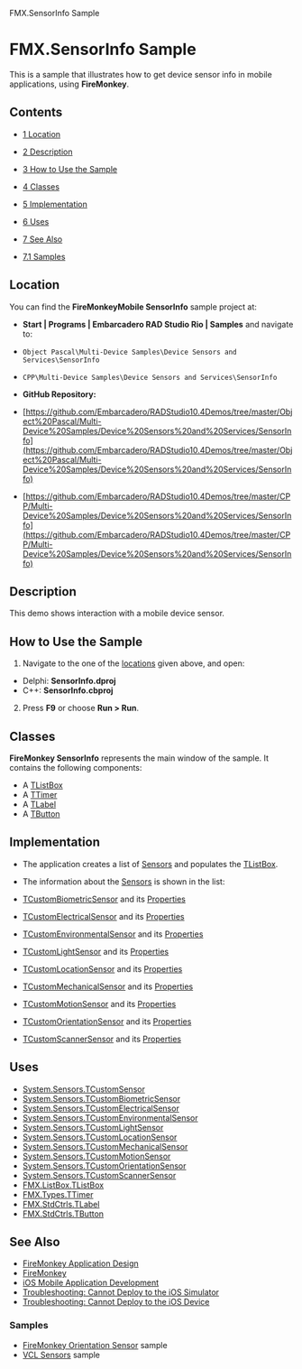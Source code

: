 FMX.SensorInfo Sample[]()
# FMX.SensorInfo Sample 


This is a sample that illustrates how to get device sensor info in mobile applications, using **FireMonkey**.
## Contents



* [1 Location](#Location)
* [2 Description](#Description)
* [3 How to Use the Sample](#How_to_Use_the_Sample)
* [4 Classes](#Classes)
* [5 Implementation](#Implementation)
* [6 Uses](#Uses)
* [7 See Also](#See_Also)

* [7.1 Samples](#Samples)


## Location 

You can find the **FireMonkeyMobile SensorInfo** sample project at:
* **Start | Programs | Embarcadero RAD Studio Rio | Samples** and navigate to:

* `Object Pascal\Multi-Device Samples\Device Sensors and Services\SensorInfo`
* `CPP\Multi-Device Samples\Device Sensors and Services\SensorInfo`

* **GitHub Repository:**

* [https://github.com/Embarcadero/RADStudio10.4Demos/tree/master/Object%20Pascal/Multi-Device%20Samples/Device%20Sensors%20and%20Services/SensorInfo](https://github.com/Embarcadero/RADStudio10.4Demos/tree/master/Object%20Pascal/Multi-Device%20Samples/Device%20Sensors%20and%20Services/SensorInfo)
* [https://github.com/Embarcadero/RADStudio10.4Demos/tree/master/CPP/Multi-Device%20Samples/Device%20Sensors%20and%20Services/SensorInfo](https://github.com/Embarcadero/RADStudio10.4Demos/tree/master/CPP/Multi-Device%20Samples/Device%20Sensors%20and%20Services/SensorInfo)

## Description 

This demo shows interaction with a mobile device sensor. 
## How to Use the Sample 


1.  Navigate to the one of the [locations](#Location) given above, and open:

*  Delphi: **SensorInfo.dproj**
*  C++: **SensorInfo.cbproj**

2.  Press **F9** or choose **Run > Run**.

## Classes 

**FireMonkey SensorInfo** represents the main window of the sample. It contains the following components:
*  A [TListBox](http://docwiki.embarcadero.com/Libraries/en/FMX.ListBox.TListBox)
*  A [TTimer](http://docwiki.embarcadero.com/Libraries/en/FMX.Types.TTimer)
*  A [TLabel](http://docwiki.embarcadero.com/Libraries/en/FMX.StdCtrls.TLabel)
*  A [TButton](http://docwiki.embarcadero.com/Libraries/en/FMX.StdCtrls.TButton)

## Implementation 


*  The application creates a list of [Sensors](http://docwiki.embarcadero.com/Libraries/en/System.Sensors.TCustomSensor) and populates the [TListBox](http://docwiki.embarcadero.com/Libraries/en/FMX.ListBox.TListBox).
*  The information about the [Sensors](http://docwiki.embarcadero.com/Libraries/en/System.Sensors.TCustomSensor) is shown in the list:

* [TCustomBiometricSensor](http://docwiki.embarcadero.com/Libraries/en/System.Sensors.TCustomBiometricSensor) and its [Properties](http://docwiki.embarcadero.com/Libraries/en/System.Sensors.TCustomBiometricSensor_Properties)
* [TCustomElectricalSensor](http://docwiki.embarcadero.com/Libraries/en/System.Sensors.TCustomElectricalSensor) and its [Properties](http://docwiki.embarcadero.com/Libraries/en/System.Sensors.TCustomElectricalSensor_Properties)
* [TCustomEnvironmentalSensor](http://docwiki.embarcadero.com/Libraries/en/System.Sensors.TCustomEnvironmentalSensor) and its [Properties](http://docwiki.embarcadero.com/Libraries/en/System.Sensors.TCustomEnvironmentalSensor_Properties)
* [TCustomLightSensor](http://docwiki.embarcadero.com/Libraries/en/System.Sensors.TCustomLightSensor) and its [Properties](http://docwiki.embarcadero.com/Libraries/en/System.Sensors.TCustomLightSensor_Properties)
* [TCustomLocationSensor](http://docwiki.embarcadero.com/Libraries/en/System.Sensors.TCustomLocationSensor) and its [Properties](http://docwiki.embarcadero.com/Libraries/en/System.Sensors.TCustomLocationSensor_Properties)
* [TCustomMechanicalSensor](http://docwiki.embarcadero.com/Libraries/en/System.Sensors.TCustomMechanicalSensor) and its [Properties](http://docwiki.embarcadero.com/Libraries/en/System.Sensors.TCustomMechanicalSensor_Properties)
* [TCustomMotionSensor](http://docwiki.embarcadero.com/Libraries/en/System.Sensors.TCustomMotionSensor) and its [Properties](http://docwiki.embarcadero.com/Libraries/en/System.Sensors.TCustomMotionSensor_Properties)
* [TCustomOrientationSensor](http://docwiki.embarcadero.com/Libraries/en/System.Sensors.TCustomOrientationSensor) and its [Properties](http://docwiki.embarcadero.com/Libraries/en/System.Sensors.TCustomOrientationSensor_Properties)
* [TCustomScannerSensor](http://docwiki.embarcadero.com/Libraries/en/System.Sensors.TCustomScannerSensor) and its [Properties](http://docwiki.embarcadero.com/Libraries/en/System.Sensors.TCustomScannerSensor_Properties)

## Uses 


* [System.Sensors.TCustomSensor](http://docwiki.embarcadero.com/Libraries/en/System.Sensors.TCustomSensor)
* [System.Sensors.TCustomBiometricSensor](http://docwiki.embarcadero.com/Libraries/en/System.Sensors.TCustomBiometricSensor)
* [System.Sensors.TCustomElectricalSensor](http://docwiki.embarcadero.com/Libraries/en/System.Sensors.TCustomElectricalSensor)
* [System.Sensors.TCustomEnvironmentalSensor](http://docwiki.embarcadero.com/Libraries/en/System.Sensors.TCustomEnvironmentalSensor)
* [System.Sensors.TCustomLightSensor](http://docwiki.embarcadero.com/Libraries/en/System.Sensors.TCustomLightSensor)
* [System.Sensors.TCustomLocationSensor](http://docwiki.embarcadero.com/Libraries/en/System.Sensors.TCustomLocationSensor)
* [System.Sensors.TCustomMechanicalSensor](http://docwiki.embarcadero.com/Libraries/en/System.Sensors.TCustomMechanicalSensor)
* [System.Sensors.TCustomMotionSensor](http://docwiki.embarcadero.com/Libraries/en/System.Sensors.TCustomMotionSensor)
* [System.Sensors.TCustomOrientationSensor](http://docwiki.embarcadero.com/Libraries/en/System.Sensors.TCustomOrientationSensor)
* [System.Sensors.TCustomScannerSensor](http://docwiki.embarcadero.com/Libraries/en/System.Sensors.TCustomScannerSensor)
* [FMX.ListBox.TListBox](http://docwiki.embarcadero.com/Libraries/en/FMX.ListBox.TListBox)
* [FMX.Types.TTimer](http://docwiki.embarcadero.com/Libraries/en/FMX.Types.TTimer)
* [FMX.StdCtrls.TLabel](http://docwiki.embarcadero.com/Libraries/en/FMX.StdCtrls.TLabel)
* [FMX.StdCtrls.TButton](http://docwiki.embarcadero.com/Libraries/en/FMX.StdCtrls.TButton)

## See Also 


* [FireMonkey Application Design](http://docwiki.embarcadero.com/RADStudio/en/FireMonkey_Application_Design)
* [FireMonkey](http://docwiki.embarcadero.com/RADStudio/en/FireMonkey)
* [iOS Mobile Application Development](http://docwiki.embarcadero.com/RADStudio/en/iOS_Mobile_Application_Development)
* [Troubleshooting: Cannot Deploy to the iOS Simulator](http://docwiki.embarcadero.com/RADStudio/en/Troubleshooting:_Cannot_Deploy_iOS_App_to_iOS_Simulator)
* [Troubleshooting: Cannot Deploy to the iOS Device](http://docwiki.embarcadero.com/RADStudio/en/Troubleshooting:_Cannot_Deploy_to_the_iOS_Device)

### Samples 


* [FireMonkey Orientation Sensor](http://docwiki.embarcadero.com/CodeExamples/en/FMX.OrientationSensor_Sample) sample
* [VCL Sensors](http://docwiki.embarcadero.com/CodeExamples/en/VCL.Sensors_Sample) sample






